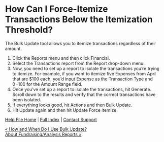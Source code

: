  How Can I Force-Itemize Transactions Below the Itemization Threshold?
==========

The Bulk Update tool allows you to itemize transactions regardless of their amount.

1. Click the Reports menu and then click Financial.
2. Select the Transactions report from the Report drop-down menu.
3. Now, you need to set up a report to isolate the transactions you’re trying to itemize. For example, if you want to itemize five Expenses from April that are $100 each, you’d input Expense as the Transaction Type and $0-$100 for the Amount Range field.
4. Once you’ve set up a report to isolate the transactions, hit Generate. Scroll down to the results and verify that the correct transactions have been isolated.
5. If everything looks good, hit Actions and then Bulk Update.
6. Hit Update again and then hit Update Force Itemize.

[Help File Home](/help/) | [Full Index](/Help-File-Directory/) | [Contact Support](mailto:support@ISPolitical.com)

[« How and When Do I Use Bulk Update?](/How-and-When-Do-I-Use-Bulk-Update)  
[About Fundraising/Analysis Reports »](/About-Fundraising-Analysis-Reports)